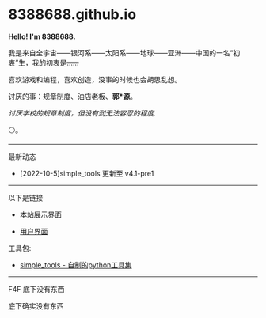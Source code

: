 # 8388688.github.io

**Hello! I'm 8388688.**

我是来自全宇宙——银河系——太阳系——地球——亚洲——中国的一名“初衷”生，我的初衷是~~......~~

喜欢游戏和编程，喜欢创造，没事的时候也会胡思乱想。

讨厌的事：规章制度、油店老板、**郭\*源**。

*讨厌学校的规章制度，但没有到无法容忍的程度.*

⚪。

-----
最新动态

- [2022-10-5]simple_tools 更新至 v4.1-pre1

-----
以下是链接

+ [本站展示界面](https://8388688.github.io/)

+ [用户界面](https://github.com/8388688/)

工具包:

+ [simple_tools - 自制的python工具集](https://github.com/8388688/simple_tools)

-----
F4F 底下没有东西

底下确实没有东西
